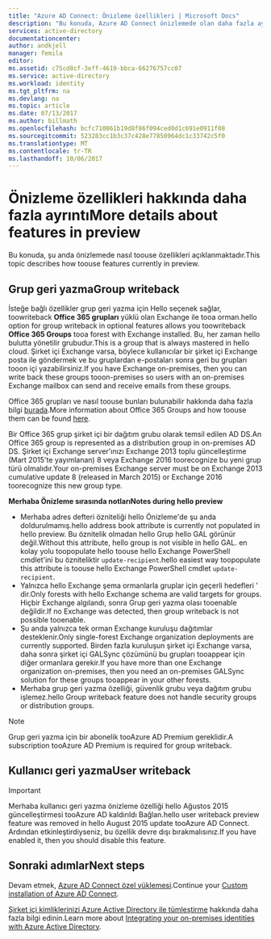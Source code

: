 ```yaml
---
title: "Azure AD Connect: Önizleme özellikleri | Microsoft Docs"
description: "Bu konuda, Azure AD Connect önizlemede olan daha fazla ayrıntı özellikleri açıklanmaktadır."
services: active-directory
documentationcenter: 
author: andkjell
manager: femila
editor: 
ms.assetid: c75cd8cf-3eff-4619-bbca-66276757cc07
ms.service: active-directory
ms.workload: identity
ms.tgt_pltfrm: na
ms.devlang: na
ms.topic: article
ms.date: 07/13/2017
ms.author: billmath
ms.openlocfilehash: bcfc710861b19d8f86f094ced0d1c691e0911f08
ms.sourcegitcommit: 523283cc1b3c37c428e77850964dc1c33742c5f0
ms.translationtype: MT
ms.contentlocale: tr-TR
ms.lasthandoff: 10/06/2017
---
```

# <a name="more-details-about-features-in-preview"></a><span data-ttu-id="daca9-103">Önizleme özellikleri hakkında daha fazla ayrıntı</span><span class="sxs-lookup"><span data-stu-id="daca9-103">More details about features in preview</span></span>
<span data-ttu-id="daca9-104">Bu konuda, şu anda önizlemede nasıl toouse özellikleri açıklanmaktadır.</span><span class="sxs-lookup"><span data-stu-id="daca9-104">This topic describes how toouse features currently in preview.</span></span>

## <a name="group-writeback"></a><span data-ttu-id="daca9-105">Grup geri yazma</span><span class="sxs-lookup"><span data-stu-id="daca9-105">Group writeback</span></span>
<span data-ttu-id="daca9-106">İsteğe bağlı özellikler grup geri yazma için Hello seçenek sağlar, toowriteback **Office 365 grupları** yüklü olan Exchange ile tooa orman.</span><span class="sxs-lookup"><span data-stu-id="daca9-106">hello option for group writeback in optional features allows you toowriteback **Office 365 Groups** tooa forest with Exchange installed.</span></span> <span data-ttu-id="daca9-107">Bu, her zaman hello bulutta yönetilir grubudur.</span><span class="sxs-lookup"><span data-stu-id="daca9-107">This is a group that is always mastered in hello cloud.</span></span> <span data-ttu-id="daca9-108">Şirket içi Exchange varsa, böylece kullanıcılar bir şirket içi Exchange posta ile göndermek ve bu gruplardan e-postaları sonra geri bu grupları tooon içi yazabilirsiniz.</span><span class="sxs-lookup"><span data-stu-id="daca9-108">If you have Exchange on-premises, then you can write back these groups tooon-premises so users with an on-premises Exchange mailbox can send and receive emails from these groups.</span></span>

<span data-ttu-id="daca9-109">Office 365 grupları ve nasıl toouse bunları bulunabilir hakkında daha fazla bilgi [burada](http://aka.ms/O365g).</span><span class="sxs-lookup"><span data-stu-id="daca9-109">More information about Office 365 Groups and how toouse them can be found [here](http://aka.ms/O365g).</span></span>

<span data-ttu-id="daca9-110">Bir Office 365 grup şirket içi bir dağıtım grubu olarak temsil edilen AD DS.</span><span class="sxs-lookup"><span data-stu-id="daca9-110">An Office 365 group is represented as a distribution group in on-premises AD DS.</span></span> <span data-ttu-id="daca9-111">Şirket içi Exchange server'ınızı Exchange 2013 toplu güncelleştirme (Mart 2015'te yayımlanan) 8 veya Exchange 2016 toorecognize bu yeni grup türü olmalıdır.</span><span class="sxs-lookup"><span data-stu-id="daca9-111">Your on-premises Exchange server must be on Exchange 2013 cumulative update 8 (released in March 2015) or Exchange 2016 toorecognize this new group type.</span></span>

<span data-ttu-id="daca9-112">**Merhaba Önizleme sırasında notları**</span><span class="sxs-lookup"><span data-stu-id="daca9-112">**Notes during hello preview**</span></span>

* <span data-ttu-id="daca9-113">Merhaba adres defteri özniteliği hello Önizleme'de şu anda doldurulmamış.</span><span class="sxs-lookup"><span data-stu-id="daca9-113">hello address book attribute is currently not populated in hello preview.</span></span> <span data-ttu-id="daca9-114">Bu öznitelik olmadan hello Grup hello GAL görünür değil.</span><span class="sxs-lookup"><span data-stu-id="daca9-114">Without this attribute, hello group is not visible in hello GAL.</span></span> <span data-ttu-id="daca9-115">en kolay yolu toopopulate hello toouse hello Exchange PowerShell cmdlet'ini bu özniteliktir `update-recipient`.</span><span class="sxs-lookup"><span data-stu-id="daca9-115">hello easiest way toopopulate this attribute is toouse hello Exchange PowerShell cmdlet `update-recipient`.</span></span>
* <span data-ttu-id="daca9-116">Yalnızca hello Exchange şema ormanlarla gruplar için geçerli hedefleri ' dir.</span><span class="sxs-lookup"><span data-stu-id="daca9-116">Only forests with hello Exchange schema are valid targets for groups.</span></span> <span data-ttu-id="daca9-117">Hiçbir Exchange algılandı, sonra Grup geri yazma olası tooenable değildir.</span><span class="sxs-lookup"><span data-stu-id="daca9-117">If no Exchange was detected, then group writeback is not possible tooenable.</span></span>
* <span data-ttu-id="daca9-118">Şu anda yalnızca tek orman Exchange kuruluşu dağıtımlar desteklenir.</span><span class="sxs-lookup"><span data-stu-id="daca9-118">Only single-forest Exchange organization deployments are currently supported.</span></span> <span data-ttu-id="daca9-119">Birden fazla kuruluşun şirket içi Exchange varsa, daha sonra şirket içi GALSync çözümünü bu grupları tooappear için diğer ormanlara gerekir.</span><span class="sxs-lookup"><span data-stu-id="daca9-119">If you have more than one Exchange organization on-premises, then you need an on-premises GALSync solution for these groups tooappear in your other forests.</span></span>
* <span data-ttu-id="daca9-120">Merhaba grup geri yazma özelliği, güvenlik grubu veya dağıtım grubu işlemez.</span><span class="sxs-lookup"><span data-stu-id="daca9-120">hello Group writeback feature does not handle security groups or distribution groups.</span></span>

> [!NOTE]
> <span data-ttu-id="daca9-121">Grup geri yazma için bir abonelik tooAzure AD Premium gereklidir.</span><span class="sxs-lookup"><span data-stu-id="daca9-121">A subscription tooAzure AD Premium is required for group writeback.</span></span>
> 
>

## <a name="user-writeback"></a><span data-ttu-id="daca9-122">Kullanıcı geri yazma</span><span class="sxs-lookup"><span data-stu-id="daca9-122">User writeback</span></span>
> [!IMPORTANT]
> <span data-ttu-id="daca9-123">Merhaba kullanıcı geri yazma önizleme özelliği hello Ağustos 2015 güncelleştirmesi tooAzure AD kaldırıldı Bağlan.</span><span class="sxs-lookup"><span data-stu-id="daca9-123">hello user writeback preview feature was removed in hello August 2015 update tooAzure AD Connect.</span></span> <span data-ttu-id="daca9-124">Ardından etkinleştirdiyseniz, bu özellik devre dışı bırakmalısınız.</span><span class="sxs-lookup"><span data-stu-id="daca9-124">If you have enabled it, then you should disable this feature.</span></span>
>
>

## <a name="next-steps"></a><span data-ttu-id="daca9-125">Sonraki adımlar</span><span class="sxs-lookup"><span data-stu-id="daca9-125">Next steps</span></span>
<span data-ttu-id="daca9-126">Devam etmek, [Azure AD Connect özel yüklemesi](active-directory-aadconnect-get-started-custom.md).</span><span class="sxs-lookup"><span data-stu-id="daca9-126">Continue your [Custom installation of Azure AD Connect](active-directory-aadconnect-get-started-custom.md).</span></span>

<span data-ttu-id="daca9-127">[Şirket içi kimliklerinizi Azure Active Directory ile tümleştirme](active-directory-aadconnect.md) hakkında daha fazla bilgi edinin.</span><span class="sxs-lookup"><span data-stu-id="daca9-127">Learn more about [Integrating your on-premises identities with Azure Active Directory](active-directory-aadconnect.md).</span></span>
